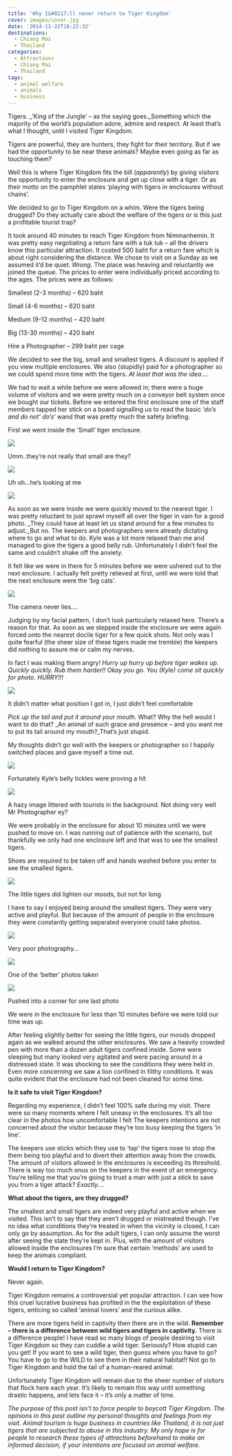 ```yaml
---
title: 'Why I&#8217;ll never return to Tiger Kingdom'
cover: images/cover.jpg
date: '2014-11-22T18:22:32'
destinations:
  - Chiang Mai
  - Thailand
categories:
  - Attractions
  - Chiang Mai
  - Thailand
tags:
  - animal welfare
  - animals
  - business
---
```

Tigers. _‘King of the Jungle’ – as the saying goes._Something which the majority of the world’s population adore, admire and respect. At least that’s what I thought, until I visited Tiger Kingdom.

Tigers are powerful, they are hunters, they fight for their territory. But if we had the opportunity to be near these animals? Maybe even going as far as touching them?

Well this is where Tiger Kingdom fits the bill (_apparently_) by giving visitors the opportunity to enter the enclosure and get up close with a tiger. Or as their motto on the pamphlet states ‘playing with tigers in enclosures without chains’.

We decided to go to Tiger Kingdom on a whim. Were the tigers being drugged? Do they actually care about the welfare of the tigers or is this just a profitable tourist trap?

It took around 40 minutes to reach Tiger Kingdom from Nimmanhemin. It was pretty easy negotiating a return fare with a tuk tuk – all the drivers know this particular attraction. It costed 500 baht for a return fare which is about right considering the distance. We chose to visit on a Sunday as we assumed it’d be quiet. _Wrong._ The place was heaving and reluctantly we joined the queue. The prices to enter were individually priced according to the ages. The prices were as follows:

Smallest (2-3 months) – 620 baht

Small (4-6 months) – 620 baht

Medium (9-12 months) – 420 baht

Big (13-30 months) – 420 baht

Hire a Photographer – 299 baht per cage

We decided to see the big, small and smallest tigers. A discount is applied if you view multiple enclosures. We also (stupidly) paid for a photographer so we could spend more time with the tigers. _At least that was the idea…._

We had to wait a while before we were allowed in; there were a huge volume of visitors and we were pretty much on a conveyor belt system once we bought our tickets. Before we entered the first enclosure one of the staff members tapped her stick on a board signalling us to read the basic ‘_do’s and do not’ do’s_‘ wand that was pretty much the safety briefing.

First we went inside the ‘Small’ tiger enclosure.

![](images/15420394434_9dc7c3d409_o_d.jpg)

Umm..they’re not really that small are they?

![](images/15856589469_ec755f08df_o_d.jpg)

Uh oh…he’s looking at me

![](images/16040680011_76b0901f51_o_d.jpg)

As soon as we were inside we were quickly moved to the nearest tiger. I was pretty reluctant to just sprawl myself all over the tiger in vain for a good photo. _They could have at least let us stand around for a few minutes to adjust._But no. The keepers and photographers were already dictating where to go and what to do. Kyle was a lot more relaxed than me and managed to give the tigers a good belly rub. Unfortunately I didn’t feel the same and couldn’t shake off the anxiety.

It felt like we were in there for 5 minutes before we were ushered out to the next enclosure. I actually felt pretty relieved at first, until we were told that the next enclosure were the ‘big cats’.

![](images/15856640039_ff510790c0_o_d.jpg)

The camera never lies….

Judging by my facial pattern, I don’t look particularly relaxed here. There’s a reason for that. As soon as we stepped inside the enclosure we were again forced onto the nearest docile tiger for a few quick shots. Not only was I quite fearful (the sheer size of these tigers made me tremble) the keepers did nothing to assure me or calm my nerves.

In fact I was making them angry! _Hurry up hurry up before tiger wakes up. Quickly quickly. Rub them harder!! Okay you go. You (Kyle) come sit quickly for photo. HURRY!!!_

![](images/15855422740_220f44210c_o_d.jpg)

It didn’t matter what position I got in, I just didn’t feel comfortable

_Pick up the tail and put it around your mouth_. What? Why the hell would I want to do that? _An animal of such grace and presence – and you want me to put its tail around my mouth?_That’s just stupid.

My thoughts didn’t go well with the keepers or photographer so I happily switched places and gave myself a time out.

![](images/16042008762_c099e00145_o_d.jpg)

Fortunately Kyle’s belly tickles were proving a hit

![](images/16040773851_cc4a5a6120_o_d.jpg)

A hazy image littered with tourists in the background. Not doing very well Mr Photographer ey?

We were probably in the enclosure for about 10 minutes until we were pushed to move on. I was running out of patience with the scenario, but thankfully we only had one enclosure left and that was to see the smallest tigers.

Shoes are required to be taken off and hands washed before you enter to see the smallest tigers.

![](images/tigers.jpg)

The little tigers did lighten our moods, but not for long

I have to say I enjoyed being around the smallest tigers. They were very active and playful. But because of the amount of people in the enclosure they were constantly getting separated everyone could take photos.

![](images/15856741309_f1f6d6f4e9_o_d.jpg)

Very poor photography…

![](images/15855362058_80a550c493_o_d.jpg)

One of the ‘better’ photos taken

![](images/15855537700_0910a0524e_o_d.jpg)

Pushed into a corner for one last photo

We were in the enclosure for less than 10 minutes before we were told our time was up.

After feeling slightly better for seeing the little tigers, our moods dropped again as we walked around the other enclosures. We saw a heavily crowded pen with more than a dozen adult tigers confined inside. Some were sleeping but many looked very agitated and were pacing around in a distressed state. It was shocking to see the conditions they were held in. Even more concerning we saw a lion confined in filthy conditions. It was quite evident that the enclosure had not been cleaned for some time.

**Is it safe to visit Tiger Kingdom?**

Regarding my experience, I didn’t feel 100% safe during my visit. There were so many moments where I felt uneasy in the enclosures. It’s all too clear in the photos how uncomfortable I felt The keepers intentions are not concerned about the visitor because they’re too busy keeping the tigers ‘in line’.

The keepers use sticks which they use to ‘tap’ the tigers nose to stop the them being too playful and to divert their attention away from the crowds. The amount of visitors allowed in the enclosures is exceeding its threshold. There is way too much onus on the keepers in the event of an emergency. You’re telling me that you’re going to trust a man with just a stick to save you from a tiger attack? _Exactly…._

**What about the tigers, are they drugged?**

The smallest and small tigers are indeed very playful and active when we visited. This isn’t to say that they aren’t drugged or mistreated though. I’ve no idea what conditions they’re treated in when the vicinity is closed, I can only go by assumption. As for the adult tigers, I can only assume the worst after seeing the state they’re kept in. Plus, with the amount of visitors allowed inside the enclosures I’m sure that certain ‘methods’ are used to keep the animals compliant.

**Would I return to Tiger Kingdom?**

Never again.

Tiger Kingdom remains a controversial yet popular attraction. I can see how this cruel lucrative business has profited in the the exploitation of these tigers, enticing so called ‘animal lovers’ and the curious alike.

There are more tigers held in captivity then there are in the wild. **Remember – there is a difference between wild tigers and tigers in captivity.** There is a difference people! I have read so many blogs of people desiring to visit Tiger Kingdom so they can cuddle a wild tiger. Seriously? How stupid can you get! If you want to see a wild tiger, then guess where you have to go? You have to go to the WILD to see them in their natural habitat!! Not go to Tiger Kingdom and hold the tail of a human-reared animal.

Unfortunately Tiger Kingdom will remain due to the sheer number of visitors that flock here each year. It’s likely to remain this way until something drastic happens, and lets face it – it’s only a matter of time.

_The purpose of this post isn’t to force people to boycott Tiger Kingdom. The opinions in this post outline my personal thoughts and feelings from my visit. Animal tourism is huge business in countries like Thailand, it is not just tigers that are subjected to abuse in this industry. My only hope is for people to research these types of attractions beforehand to make an informed decision, if your intentions are focused on animal welfare._
